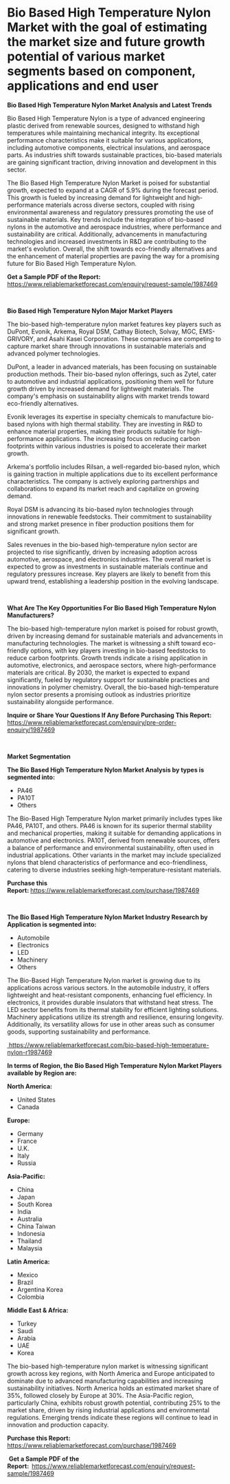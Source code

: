 <p><h1>Bio Based High Temperature Nylon Market with the goal of estimating the market size and future growth potential of various market segments based on component, applications and end user</h1></p><p><strong>Bio Based High Temperature Nylon Market Analysis and Latest Trends</strong></p>
<p><p>Bio Based High Temperature Nylon is a type of advanced engineering plastic derived from renewable sources, designed to withstand high temperatures while maintaining mechanical integrity. Its exceptional performance characteristics make it suitable for various applications, including automotive components, electrical insulations, and aerospace parts. As industries shift towards sustainable practices, bio-based materials are gaining significant traction, driving innovation and development in this sector.</p><p>The Bio Based High Temperature Nylon Market is poised for substantial growth, expected to expand at a CAGR of 5.9% during the forecast period. This growth is fueled by increasing demand for lightweight and high-performance materials across diverse sectors, coupled with rising environmental awareness and regulatory pressures promoting the use of sustainable materials. Key trends include the integration of bio-based nylons in the automotive and aerospace industries, where performance and sustainability are critical. Additionally, advancements in manufacturing technologies and increased investments in R&D are contributing to the market's evolution. Overall, the shift towards eco-friendly alternatives and the enhancement of material properties are paving the way for a promising future for Bio Based High Temperature Nylon.</p></p>
<p><strong>Get a Sample PDF of the Report:&nbsp;</strong> <a href="https://www.reliablemarketforecast.com/enquiry/request-sample/1987469?utm_campaign=3031&utm_medium=2&utm_source=Github&utm_content=ia&utm_term=15042025&utm_id=bio-based-high-temperature-nylon">https://www.reliablemarketforecast.com/enquiry/request-sample/1987469</a></p>
<p>&nbsp;</p>
<p><strong>Bio Based High Temperature Nylon Major Market Players</strong></p>
<p><p>The bio-based high-temperature nylon market features key players such as DuPont, Evonik, Arkema, Royal DSM, Cathay Biotech, Solvay, MGC, EMS-GRIVORY, and Asahi Kasei Corporation. These companies are competing to capture market share through innovations in sustainable materials and advanced polymer technologies.</p><p>DuPont, a leader in advanced materials, has been focusing on sustainable production methods. Their bio-based nylon offerings, such as Zytel, cater to automotive and industrial applications, positioning them well for future growth driven by increased demand for lightweight materials. The company's emphasis on sustainability aligns with market trends toward eco-friendly alternatives.</p><p>Evonik leverages its expertise in specialty chemicals to manufacture bio-based nylons with high thermal stability. They are investing in R&D to enhance material properties, making their products suitable for high-performance applications. The increasing focus on reducing carbon footprints within various industries is poised to accelerate their market growth.</p><p>Arkema's portfolio includes Rilsan, a well-regarded bio-based nylon, which is gaining traction in multiple applications due to its excellent performance characteristics. The company is actively exploring partnerships and collaborations to expand its market reach and capitalize on growing demand.</p><p>Royal DSM is advancing its bio-based nylon technologies through innovations in renewable feedstocks. Their commitment to sustainability and strong market presence in fiber production positions them for significant growth. </p><p>Sales revenues in the bio-based high-temperature nylon sector are projected to rise significantly, driven by increasing adoption across automotive, aerospace, and electronics industries. The overall market is expected to grow as investments in sustainable materials continue and regulatory pressures increase. Key players are likely to benefit from this upward trend, establishing a leadership position in the evolving landscape.</p></p>
<p>&nbsp;</p>
<p><strong>What Are The Key Opportunities For Bio Based High Temperature Nylon Manufacturers?</strong></p>
<p><p>The bio-based high-temperature nylon market is poised for robust growth, driven by increasing demand for sustainable materials and advancements in manufacturing technologies. The market is witnessing a shift toward eco-friendly options, with key players investing in bio-based feedstocks to reduce carbon footprints. Growth trends indicate a rising application in automotive, electronics, and aerospace sectors, where high-performance materials are critical. By 2030, the market is expected to expand significantly, fueled by regulatory support for sustainable practices and innovations in polymer chemistry. Overall, the bio-based high-temperature nylon sector presents a promising outlook as industries prioritize sustainability alongside performance.</p></p>
<p><strong>Inquire or Share Your Questions If Any Before Purchasing This Report:</strong> <a href="https://www.reliablemarketforecast.com/enquiry/pre-order-enquiry/1987469?utm_campaign=3031&utm_medium=2&utm_source=Github&utm_content=ia&utm_term=15042025&utm_id=bio-based-high-temperature-nylon">https://www.reliablemarketforecast.com/enquiry/pre-order-enquiry/1987469</a></p>
<p>&nbsp;</p>
<p><strong>Market Segmentation</strong></p>
<p><strong>The Bio Based High Temperature Nylon Market Analysis by types is segmented into:</strong></p>
<p><ul><li>PA46</li><li>PA10T</li><li>Others</li></ul></p>
<p><p>The Bio-Based High Temperature Nylon market primarily includes types like PA46, PA10T, and others. PA46 is known for its superior thermal stability and mechanical properties, making it suitable for demanding applications in automotive and electronics. PA10T, derived from renewable sources, offers a balance of performance and environmental sustainability, often used in industrial applications. Other variants in the market may include specialized nylons that blend characteristics of performance and eco-friendliness, catering to diverse industries seeking high-temperature-resistant materials.</p></p>
<p><strong>Purchase this Report:&nbsp;</strong><a href="https://www.reliablemarketforecast.com/purchase/1987469?utm_campaign=3031&utm_medium=2&utm_source=Github&utm_content=ia&utm_term=15042025&utm_id=bio-based-high-temperature-nylon">https://www.reliablemarketforecast.com/purchase/1987469</a></p>
<p>&nbsp;</p>
<p><strong>The Bio Based High Temperature Nylon Market Industry Research by Application is segmented into:</strong></p>
<p><ul><li>Automobile</li><li>Electronics</li><li>LED</li><li>Machinery</li><li>Others</li></ul></p>
<p><p>The Bio-Based High Temperature Nylon market is growing due to its applications across various sectors. In the automobile industry, it offers lightweight and heat-resistant components, enhancing fuel efficiency. In electronics, it provides durable insulators that withstand heat stress. The LED sector benefits from its thermal stability for efficient lighting solutions. Machinery applications utilize its strength and resilience, ensuring longevity. Additionally, its versatility allows for use in other areas such as consumer goods, supporting sustainability and performance.</p></p>
<p><a href="https://www.reliablemarketforecast.com/bio-based-high-temperature-nylon-r1987469?utm_campaign=3031&utm_medium=2&utm_source=Github&utm_content=ia&utm_term=15042025&utm_id=bio-based-high-temperature-nylon">&nbsp;https://www.reliablemarketforecast.com/bio-based-high-temperature-nylon-r1987469</a></p>
<p><strong>In terms of Region, the Bio Based High Temperature Nylon Market Players available by Region are:</strong></p>
<p>
    <p> <strong> North America: </strong>
        <ul>
            <li>United States</li>
            <li>Canada</li>
        </ul>
        </p> 
    <p> <strong> Europe: </strong>
        <ul>
            <li>Germany</li>
            <li>France</li>
            <li>U.K.</li>
            <li>Italy</li>
            <li>Russia</li>
        </ul>
        </p> 
    <p> <strong> Asia-Pacific: </strong>
        <ul>
            <li>China</li>
            <li>Japan</li>
            <li>South Korea</li>
            <li>India</li>
            <li>Australia</li>
            <li>China Taiwan</li>
            <li>Indonesia</li>
            <li>Thailand</li>
            <li>Malaysia</li>
        </ul>
        </p> 
    <p> <strong> Latin America: </strong>
        <ul>
            <li>Mexico</li>
            <li>Brazil</li>
            <li>Argentina Korea</li>
            <li>Colombia</li>
        </ul>
        </p> 
    <p> <strong> Middle East & Africa: </strong>
        <ul>
            <li>Turkey</li>
            <li>Saudi</li>
            <li>Arabia</li>
            <li>UAE</li>
            <li>Korea</li>
        </ul>
    </p>
    </p>
<p><p>The bio-based high-temperature nylon market is witnessing significant growth across key regions, with North America and Europe anticipated to dominate due to advanced manufacturing capabilities and increasing sustainability initiatives. North America holds an estimated market share of 35%, followed closely by Europe at 30%. The Asia-Pacific region, particularly China, exhibits robust growth potential, contributing 25% to the market share, driven by rising industrial applications and environmental regulations. Emerging trends indicate these regions will continue to lead in innovation and production capacity.</p></p>
<p><strong>Purchase this Report: </strong><a href="https://www.reliablemarketforecast.com/purchase/1987469?utm_campaign=3031&utm_medium=2&utm_source=Github&utm_content=ia&utm_term=15042025&utm_id=bio-based-high-temperature-nylon">https://www.reliablemarketforecast.com/purchase/1987469</a></p>
<p>&nbsp;<strong>Get a Sample PDF of the Report:&nbsp;&nbsp;</strong><a href="https://www.reliablemarketforecast.com/enquiry/request-sample/1987469?utm_campaign=3031&utm_medium=2&utm_source=Github&utm_content=ia&utm_term=15042025&utm_id=bio-based-high-temperature-nylon">https://www.reliablemarketforecast.com/enquiry/request-sample/1987469</a></p>
<p><strong></strong></p>
<p><p></p><p></p><p></p></p>